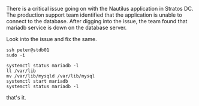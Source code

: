 
There is a critical issue going on with the Nautilus application in Stratos DC. 
The production support team identified that the application is unable to connect to the database. 
After digging into the issue, the team found that mariadb service is down on the database server.



Look into the issue and fix the same.
```
ssh peter@stdb01
sudo -i

systemctl status mariadb -l
ll /var/lib
mv /var/lib/mysqld /var/lib/mysql
systemctl start mariadb
systemctl status mariadb -l

```
that's it.
